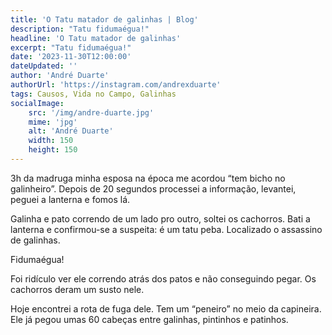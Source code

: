 ```yaml
---
title: 'O Tatu matador de galinhas | Blog'
description: "Tatu fidumaégua!"
headline: 'O Tatu matador de galinhas'
excerpt: "Tatu fidumaégua!"
date: '2023-11-30T12:00:00'
dateUpdated: ''
author: 'André Duarte'
authorUrl: 'https://instagram.com/andrexduarte'
tags: Causos, Vida no Campo, Galinhas
socialImage:
    src: '/img/andre-duarte.jpg'
    mime: 'jpg'
    alt: 'André Duarte'
    width: 150
    height: 150
---
```


3h da madruga minha esposa na época me acordou “tem bicho no galinheiro”. Depois de 20 segundos processei a informação, levantei, peguei a lanterna e fomos lá.

Galinha e pato correndo de um lado pro outro, soltei os cachorros. Bati a lanterna e confirmou-se a suspeita: é um tatu peba. Localizado o assassino de galinhas.

Fidumaégua!

Foi ridículo ver ele correndo atrás dos patos e não conseguindo pegar. Os cachorros deram um susto nele.

Hoje encontrei a rota de fuga dele. Tem um “peneiro” no meio da capineira. Ele já pegou umas 60 cabeças entre galinhas, pintinhos e patinhos.
